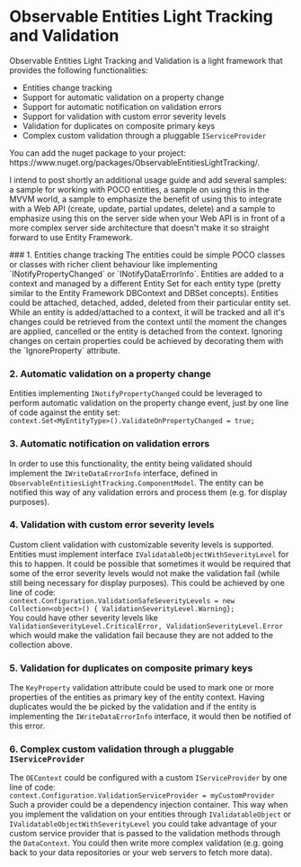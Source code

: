 # Observable Entities Light Tracking and Validation
Observable Entities Light Tracking and Validation is a light framework that provides the following functionalities:

<ul>
<li>Entities change tracking</li>
<li>Support for automatic validation on a property change</li>
<li>Support for automatic notification on validation errors</li>
<li>Support for validation with custom error severity levels</li>
<li>Validation for duplicates on composite primary keys</li>
<li>Complex custom validation through a pluggable <code>IServiceProvider</code></li>
</ul>
<p>You can add the nuget package to your project: https://www.nuget.org/packages/ObservableEntitiesLightTracking/.</p>
<p>I intend to post shortly an additional usage guide and add several samples: a sample for working with POCO entities, a sample on using this in the MVVM world, a sample to emphasize the benefit of using this to integrate with a Web API (create, update, partial updates, delete) and a sample to emphasize using this on the server side when your Web API is in front of a more complex server side architecture that doesn't make it so straight forward to use Entity Framework.</p>
### <a name="func1"></a>1. Entities change tracking
The entities could be simple POCO classes or classes with richer client behaviour like implementing `INotifyPropertyChanged` or `INotifyDataErrorInfo`. Entities are added to a context and managed by a different Entity Set for each entity type (pretty similar to the Entity Framework DBContext and DBSet concepts). Entities could be attached, detached, added, deleted from their particular entity set. While an entity is added/attached to a context, it will be tracked and all it's changes could be retrieved from the context until the moment the changes are applied, cancelled or the entity is detached from the context.
Ignoring changes on certain properties could be achieved by decorating them with the `IgnoreProperty` attribute.

### <a name="func2"></a>2. Automatic validation on a property change
Entities implementing `INotifyPropertyChanged` could be leveraged to perform automatic validation on the property change event, just by one line of code against the entity set:<br/>
`context.Set<MyEntityType>().ValidateOnPropertyChanged = true;`<br/>

### <a name="func3"></a>3. Automatic notification on validation errors
In order to use this functionality, the entity being validated should implement the `IWriteDataErrorInfo` interface, defined in `ObservableEntitiesLightTracking.ComponentModel`. The entity can be notified this way of any validation errors and process them (e.g. for display purposes).

### <a name="func4"></a>4. Validation with custom error severity levels
Custom client validation with customizable severity levels is supported. Entities must implement interface `IValidatableObjectWithSeverityLevel` for this to happen. It could be possible that sometimes it would be required that some of the error severity levels would not make the validation fail (while still being necessary for display purposes). This could be achieved by one line of code:<br/>
`context.Configuration.ValidationSafeSeverityLevels = new Collection<object>() { ValidationSeverityLevel.Warning};`<br/>
You could have other severity levels like `ValidationSeverityLevel.CriticalError, ValidationSeverityLevel.Error` which would make the validation fail because they are not added to the collection above.

### <a name="func5"></a>5. Validation for duplicates on composite primary keys
The `KeyProperty` validation attribute could be used to mark one or more properties of the entities as primary key of the entity context. Having duplicates would the be picked by the validation and if the entity is implementing the `IWriteDataErrorInfo` interface, it would then be notified of this error.

### <a name="func6"></a>6. Complex custom validation through a pluggable `IServiceProvider`
The `OEContext` could be configured with a custom `IServiceProvider` by one line of code:<br/>
`context.Configuration.ValidationServiceProvider = myCustomProvider`<br/>
Such a provider could be a dependency injection container. This way when you implement the validation on your entities through `IValidatableObject` or `IValidatableObjectWithSeverityLevel` you could take advantage of your custom service provider that is passed to the validation methods through the `DataContext`. You could then write more complex validation (e.g. going back to your data repositories or your web servers to fetch more data).
